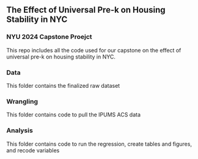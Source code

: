## The Effect of Universal Pre-k on Housing Stability in NYC
### NYU 2024 Capstone Proejct


This repo includes all the code used for our capstone on the effect of universal pre-k on housing stability in NYC.

### Data
This folder contains the finalized raw dataset

### Wrangling
This folder contains code to pull the IPUMS ACS data

### Analysis
This folder contains code to run the regression, create tables and figures, and recode variables
